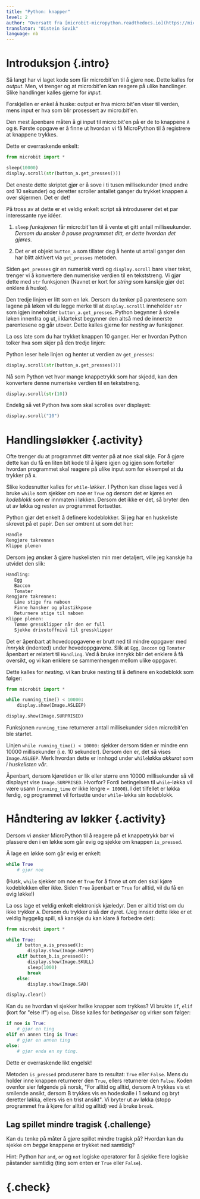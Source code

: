 ```yaml
---
title: "Python: knapper"
level: 2
author: "Oversatt fra [microbit-micropython.readthedocs.io](https://microbit-micropython.readthedocs.io/en/latest/tutorials/buttons.html)"
translator: "Øistein Søvik"
language: nb
---
```



# Introduksjon {.intro}

Så langt har vi laget kode som får micro:bit'en til å gjøre noe. Dette kalles for
*output*. Men, vi trenger og at micro:bit'en kan reagere på ulike handlinger.
Slike handlinger kalles gjerne for *input*.

Forskjellen er enkel å huske: output er hva micro:bit'en viser til verden, mens
input er hva som blir prosessert av micro:bit'en.

Den mest åpenbare måten å gi input til micro:bit'en på er de to knappene `A` og
`B`. Første oppgave er å finne ut hvordan vi få MicroPython til å registrere at
knappene trykkes.

Dette er overraskende enkelt:

```python
from microbit import *

sleep(10000)
display.scroll(str(button_a.get_presses()))
```

Det eneste dette skriptet gjør er å sove i ti tusen millisekunder (med andre ord 10
sekunder) og deretter scroller antallet ganger du trykket knappen `A` over
skjermen. Det er det!

På tross av at dette er et veldig enkelt script så introduserer det et par
interessante nye idéer.

1. `sleep` *funksjonen* får micro:bit'ten til å vente et gitt antall
   milliseukunder. *Dersom du ønsker å pause programmet ditt, er dette hvordan
   det gjøres*.

2. Det er et objekt `button_a` som tillater deg å hente ut antall ganger den har
   blitt aktivert via `get_presses` metoden.

Siden `get_presses` gir en numerisk verdi og `display.scroll` bare viser tekst,
trenger vi å konvertere den numeriske verdien til en tekststreng. Vi gjør dette
med `str` funksjonen (Navnet er kort for *string* som kanskje gjør det enklere å
huske).

Den tredje linjen er litt som en løk. Dersom du tenker på parentesene som lagene
på løken vil du legge merke til at `display.scrolll` inneholder `str` som igjen
inneholder `button_a.get_presses`. Python begynner å skrelle løken innenfra og
ut, i klartekst begynner den altså med de innerste parentesene og går utover.
Dette kalles gjerne for *nesting* av funksjoner.

La oss late som du har trykket knappen 10 ganger. Her er hvordan Python tolker
hva som skjer på den tredje linjen:

Python leser hele linjen og henter ut verdien av `get_presses`:

```python
display.scroll(str(button_a.get_presses()))
```

Nå som Python vet hvor mange knappetrykk som har skjedd, kan den konvertere
denne numeriske verdien til en tekststreng.

```python
display.scroll(str(10))
```

Endelig så vet Python hva som skal scrolles over displayet:

```python
display.scroll("10")
```


# Handlingsløkker {.activity}

Ofte trenger du at programmet ditt venter på at noe skal skje. For å gjøre dette
kan du få en liten bit kode til å kjøre igjen og igjen som forteller hvordan
programmet skal reagere på ulike input som for eksempel at du trykker på `A`.

Slike kodesnutter kalles for `while`-*løkker*. I Python kan disse lages ved å
bruke `while` som sjekker om noe er `True` og dersom det er kjøres en
*kodeblokk* som er innmaten i løkken. Dersom det ikke er det, så bryter den ut
av løkka og resten av programmet fortsetter.

Python gjør det enkelt å definere kodeblokker. Si jeg har en huskeliste skrevet
på et papir. Den ser omtrent ut som det her:

```python
Handle
Rengjøre takrennen
Klippe plenen
```

Dersom jeg ønsker å gjøre huskelisten min mer detaljert, ville jeg kanskje ha
utvidet den slik:


```python
Handling:
   Egg
   Baccon
   Tomater
Rengjøre takrennen:
   Låne stige fra naboen
   Finne hansker og plastikkpose
   Returnere stige til naboen
Klippe plenen:
   Tømme gressklipper når den er full
   Sjekke drivstoffnivå til gressklipper
```

Det er åpenbart at hovedoppgavene er brutt ned til mindre oppgaver med *innrykk*
(indented) under hovedoppgavene. Slik at `Egg`, `Baccon` og `Tomater` åpenbart
er relatert til `Handling`. Ved å bruke innrykk blir det enklere å få oversikt,
og vi kan enklere se sammenhengen mellom ulike oppgaver.

Dette kalles for *nesting*. vi kan bruke nesting til å definere en kodeblokk som
følger:

```python
from microbit import *

while running_time() < 10000:
    display.show(Image.ASLEEP)

display.show(Image.SURPRISED)
```

Funksjonen `running_time` returnerer antall millisekunder siden micro:bit'en ble startet.

Linjen `while running_time() < 10000:` sjekker dersom tiden er mindre enn 10000
millisekunder (i.e. 10 sekunder). Dersom den er, det så vises `Image.ASLEEP`.
Merk hvordan dette er innhogd under `while`løkka *akkurat som i huskelisten
vår*.

Åpenbart, dersom kjøretiden er lik eller større enn 10000 millisekunder så vil
displayet vise `Image.SURPRISED`. Hvorfor? Fordi betingelsen til `while`-løkka
vil være usann (`running_time` er ikke lengre `< 10000`). I det tilfellet er
løkka ferdig, og programmet vil fortsette under `while`-løkka sin kodeblokk.


# Håndtering av løkker {.activity}

Dersom vi ønsker MicroPython til å reagere på et knappetrykk bør vi plassere den
i en løkke som går evig og sjekke om knappen `is_pressed`.

Å lage en løkke som går evig er enkelt:

```python
while True
    # gjør noe
```

(Husk, `while` sjekker om noe er `True` for å finne ut om den skal kjøre
kodeblokken eller ikke. Siden `True` åpenbart er `True` for alltid, vil du få en
evig løkke!)

La oss lage et veldig enkelt elektronisk kjæledyr. Den er alltid trist om du
ikke trykker `A`. Dersom du trykker `B` så dør dyret. (Jeg innser dette ikke er
et veldig hyggelig spill, så kanskje du kan klare å forbedre det):

```python
from microbit import *

while True:
    if button_a.is_pressed():
        display.show(Image.HAPPY)
    elif button_b.is_pressed():
        display.show(Image.SKULL)
        sleep(1000)
        break
    else:
        display.show(Image.SAD)

display.clear()
```

Kan du se hvordan vi sjekker hvilke knapper som trykkes? Vi brukte `if`, `elif`
(kort for "else if") og `else`. Disse kalles for *betingelser* og virker som
følger:

```python
if noe is True:
    # gjør en ting
elif en annen ting is True:
    # gjør en annen ting
else:
    # gjør enda en ny ting.
```

Dette er overraskende likt engelsk!

Metoden `is_pressed` produserer bare to resultat: `True` eller `False`. Mens du
holder inne knappen returnerer den `True`, ellers returnerer den `False`. Koden
ovenfor sier følgende på norsk, "For alltid og alltid, dersom A trykkes vis et
smilende ansikt, dersom B trykkes vis en hodeskalle i 1 sekund og bryt deretter
løkka, ellers vis en trist ansikt". Vi bryter ut av løkka (stopp programmet fra
å kjøre for alltid og alltid) ved å bruke `break`.

## Lag spillet mindre tragisk {.challenge}

Kan du tenke på måter å gjøre spillet mindre tragisk på? Hvordan kan du sjekke
om *begge* knappene er trykket ned samtidig?


Hint: Python har `and`, `or` og `not` logiske operatorer for å sjekke flere
logiske påstander samtidig (ting som enten er `True` eller `False`).

<!--A little workaround to avoid checklist being a part of protip-->


# {.check}
